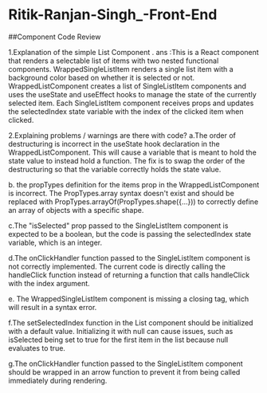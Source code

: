 # Ritik-Ranjan-Singh_-Front-End

##Component Code Review

1.Explanation of the simple List Component .
ans :This is a React component that renders a selectable list of items with two nested functional components. WrappedSingleListItem renders a single list item with a background color based on whether it is selected or not. WrappedListComponent creates a list of SingleListItem components and uses the useState and useEffect hooks to manage the state of the currently selected item. Each SingleListItem component receives props and updates the selectedIndex state variable with the index of the clicked item when clicked.

2.Explaining  problems / warnings are there with code?
a.The order of destructuring is incorrect in the useState hook declaration in the WrappedListComponent. This will cause a variable that is meant to hold the state value to instead hold a function. The fix is to swap the order of the destructuring so that the variable correctly holds the state value.

b. the propTypes definition for the items prop in the WrappedListComponent is incorrect. The PropTypes.array syntax doesn't exist and should be replaced with PropTypes.arrayOf(PropTypes.shape({...})) to correctly define an array of objects with a specific shape.

c.The "isSelected" prop passed to the SingleListItem component is expected to be a boolean, but the code is passing the selectedIndex state variable, which is an integer. 

d.The onClickHandler function passed to the SingleListItem component is not correctly implemented. The current code is directly calling the handleClick function instead of returning a function that calls handleClick with the index argument.

e. The WrappedSingleListItem component is missing a closing </li> tag, which will result in a syntax error.

f.The setSelectedIndex function in the List component should be initialized with a default value. Initializing it with null can cause issues, such as isSelected being set to true for the first item in the list because null evaluates to true.

g.The onClickHandler function passed to the SingleListItem component should be wrapped in an arrow function to prevent it from being called immediately during rendering.
